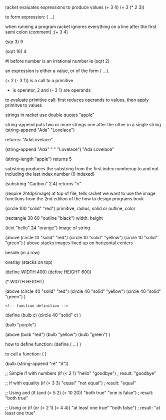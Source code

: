 <!-- prettier-ignore-start -->


<!-- 1a BSL (Beginning Student Language) ###### -->

  <!-- expressions and primitives -->
  racket evaluates expressions to produce values
  (+ 3 4)
  (+ 3 (* 2 3))

  to form expression:
  (<primitive> <expression> ...)

  when running a program racket ignores everything on a line after the first semi colon (comment)
  ;(+ 3 4)

  (sqr 3)
  9

  (sqrt 16)
  4

  #i before number is an irrational number ie (sqrt 2)


  an expression is either a value, or of the form (<primitive> <expression> ...).

  (+ 2 (- 3 1)) is a call to a primitive 
  + is operator, 2 and (- 3 1) are operands

  to evaluate primitive call: first reduces operands to values, then apply primitve to values

  
  <!-- Strings -->
  strings in racket use double quotes
  "apple"

  string-append puts two or more strings one after the other in a single string
  (string-append "Ada" "Lovelace")

  returns:
  "AdaLovelace"

  (string-append "Ada" " " "Lovelace")
  "Ada Lovelace"

  (string-length "apple")
  returns 5

  substring produces the substring from the first index numberup to and not including the last index number (0 indexed)

  (substring "Caribou" 2 4)
  returns "ri"


  <!-- Images -->
  (require 2htdp/image)
  at top of file, tells racket we want to use the image functions from the 2nd edition of the how to design programs book

  (circle 100 "solid" "red")
  primitive, radius, solid or outline, color

  (rectangle 30 60 "outline "black")
            width. height

  (text "hello" 24 "orange")
  image of string


  (above (circle 10 "solid" "red")
    (circle 10 "solid" "yellow")
    (circle 10 "solid" "green")
  )
  above stacks images lined up on horizontal centers

  beside (in a row)

  overlay (stacks on top)



  <!-- Constant Definitions -->

  (define WIDTH 400)
  (define HEIGHT 600)

  (* WIDTH HEIGHT)


  <!-- Function Definitions -->
  (above (circle 40 "solid" "red")
          (circle 40 "solid" "yellow")
          (circle 40 "solid" "green")
  )

    <!-- function definition -->
  (define (bulb c)
    (circle 40 "solid" c)
  )

  (bulb "purple")

  (above (bulb "red")
          (bulb "yellow")
          (bulb "green")
  )


  how to define function:
  (define (<func name> <param name> ...)
    <expression>
  )

  to call a function:
  (<func name> <expression>)

  (bulb (string-append "re" "d"))


  <!-- boolean and if -->
  ;; Simple if with numbers
  (if (< 2 1)
      "hello"
      "goodbye")
  ; result: "goodbye"

  ;; If with equality
  (if (= 3 3)
      "equal"
      "not equal")
  ; result: "equal"

  ;; Using and
  (if (and (> 5 2) (< 10 20))
      "both true"
      "one is false")
  ; result: "both true"

  ;; Using or
  (if (or (< 2 1) (= 4 4))
      "at least one true"
      "both false")
  ; result: "at least one true"


<!-- prettier-ignore-end -->
